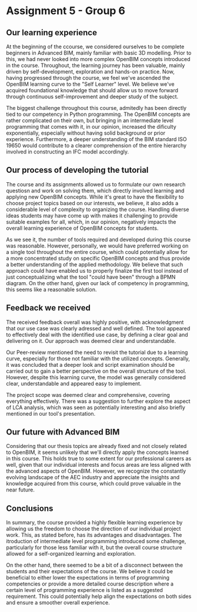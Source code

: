 # Assignment 5 - Group 6

## Our learning experience  
At the beginning of the ccourse, we considered ourselves to be complete beginners in Advanced BIM, mainly familiar with basic 3D modelling. Prior to this, we had never looked into more complex OpenBIM concepts introduced in the course. Throughout, the learning journey has been valuable, mainly driven by self-development, exploration and hands-on practice.
Now, having progressed through the course, we feel we've ascended the OpenBIM learning curve to the "Self Learner" level. We believe we've acquired foundational knowledge that should allow us to move forward through continuous self-improvement and deeper study of the subject.

The biggest challenge throughout this course, admitedly has been directly tied to our competency in Python programming. The OpenBIM concepts are rather complicated on their own, but bringing in an intermediate level programming that comes with it, in our opinion, increased the dificulty exponentially, especially without having solid background or prior experience. Furthermore, a deeper understanding of the BIM standard ISO 19650 would contribute to a clearer comprehension of the entire hierarchy involved in constructing an IFC model accordingly.

## Our process of developing the tutorial  
The course and its assignments allowed us to formulate our own research questiosn and work on solving them, which directly involved learning and applying new OpenBIM concepts. While it's great to have the flexibility to choose project topics based on our interests, we believe, it also adds a considerable level of complexity to organizing the course. Handling diverse ideas students may have come up with makes it challenging to provide suitable examples for all, which, in our opinion, negatively impacts the overall learning experience of OpenBIM concepts for students.

As we see it, the number of tools required and developed during this course was reasonable. However, personally, we would have preferred working on a single tool throughout the entire course, which could potentially allow for a more concentrated study on specific OpenBIM concepts and thus provide a better understanding of the applied methodology. We believe that such approach could have enabled us to properly finalize the first tool instead of just conceptualizing what the tool "could have been" through a BPMN diagram. On the other hand, given our lack of competency in programming, this seems like a reasonable solution.

## Feedback we received  
The received feedback overall was highly positive, with acknowledgment that our use case was clearly adressed and well defined. The tool appeared to effectively deal with the identified use case, by defining a clear goal and delivering on it. Our approach was deemed clear and understandable. 

Our Peer-review mentioned the need to revisit the tutorial due to a learning curve, especially for those not familiar with the utilized concepts. Generally, it was concluded that a deeper look and script examination should be carried out to gain a better perspective on the overall structure of the tool. However, despite this learning curve, the model was generally considered clear, understandable and appeared easy to implement.

The project scope was deemed clear and comprehensive, covering everything effectively. There was a suggestion to further explore the aspect of LCA analysis, which was seen as potentially interesting and also briefly mentioned in our tool's presentation.

## Our future with Advanced BIM  
Considering that our thesis topics are already fixed and not closely related to OpenBIM, it seems unlikely that we'll directly apply the concepts learned in this course. This holds true to some extent for our professional careers as well, given that our individual interests and focus areas are less aligned with the advanced aspects of OpenBIM. However, we recognize the constantly evolving landscape of the AEC industry and appreciate the insights and knowledge acquired from this course, which could prove valuable in the near future.

## Conclusions  
In summary, the course provided a highly flexible learning experience by allowing us the freedom to choose the direction of our individual project work. This, as stated before, has its advantages and disadvantages. The itroduction of intermediate level programming introduced some challenge, particularly for those less familiar with it, but the overall course structure allowed for a self-organized learning and exploration.   

On the other hand, there seemed to be a bit of a disconnect between the students and their expectations of the course. We believe it could be beneficial to either lower the expectations in terms of programming competencies or provide a more detailed course description where a certain level of programming experience is listed as a suggested requirement. This could potentially help align the expectations on both sides and ensure a smoother overall experience.



